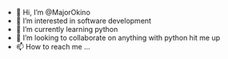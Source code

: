 - 👋 Hi, I’m @MajorOkino
- 👀 I’m interested in software development
- 🌱 I’m currently learning python
- 💞️ I’m looking to collaborate on anything with python hit me up
- 📫 How to reach me ...

<!---
MajorOkino/MajorOkino is a ✨ special ✨ repository because its `README.md` (this file) appears on your GitHub profile.
You can click the Preview link to take a look at your changes.
--->
